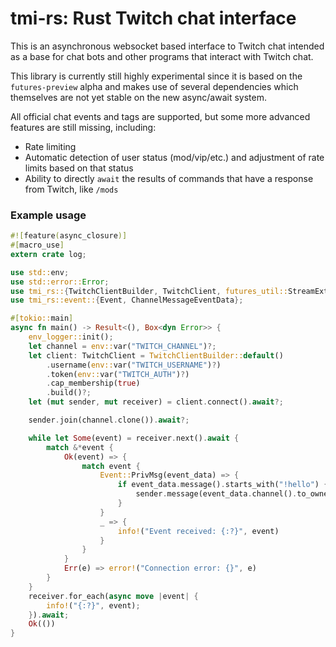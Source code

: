 
# tmi-rs: Rust Twitch chat interface

This is an asynchronous websocket based interface to Twitch chat intended as
a base for chat bots and other programs that interact with Twitch chat.

This library is currently still highly experimental since it is based on the `futures-preview` alpha and makes
use of several dependencies which themselves are not yet stable on the new async/await system.

All official chat events and tags are supported, but some more advanced features are still
missing, including:

* Rate limiting
* Automatic detection of user status (mod/vip/etc.) and adjustment of rate limits based on that status
* Ability to directly `await` the results of commands that have a response from Twitch, like `/mods`

### Example usage

```rust
#![feature(async_closure)]
#[macro_use]
extern crate log;

use std::env;
use std::error::Error;
use tmi_rs::{TwitchClientBuilder, TwitchClient, futures_util::StreamExt};
use tmi_rs::event::{Event, ChannelMessageEventData};

#[tokio::main]
async fn main() -> Result<(), Box<dyn Error>> {
    env_logger::init();
    let channel = env::var("TWITCH_CHANNEL")?;
    let client: TwitchClient = TwitchClientBuilder::default()
        .username(env::var("TWITCH_USERNAME")?)
        .token(env::var("TWITCH_AUTH")?)
        .cap_membership(true)
        .build()?;
    let (mut sender, mut receiver) = client.connect().await?;

    sender.join(channel.clone()).await?;

    while let Some(event) = receiver.next().await {
        match &*event {
            Ok(event) => {
                match event {
                    Event::PrivMsg(event_data) => {
                        if event_data.message().starts_with("!hello") {
                            sender.message(event_data.channel().to_owned(), "Hello World!").await?;
                        }
                    }
                    _ => {
                        info!("Event received: {:?}", event)
                    }
                }
            }
            Err(e) => error!("Connection error: {}", e)
        }
    }
    receiver.for_each(async move |event| {
        info!("{:?}", event);
    }).await;
    Ok(())
}
```